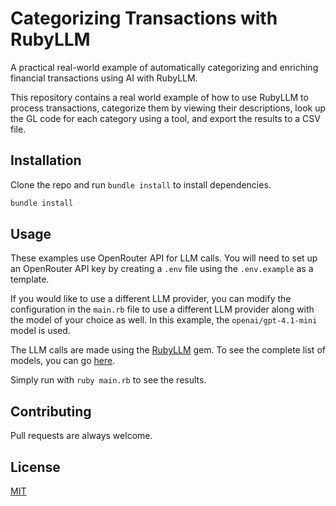 # Categorizing Transactions with RubyLLM

A practical real-world example of automatically categorizing and enriching financial transactions using AI with RubyLLM.

This repository contains a real world example of how to use RubyLLM to process transactions, categorize them by viewing their descriptions, look up the GL code for each category using a tool, and export the results to a CSV file.

## Installation

Clone the repo and run `bundle install` to install dependencies.

```bash
bundle install
```

## Usage

These examples use OpenRouter API for LLM calls. You will need to set up an OpenRouter API key by creating a `.env` file using the `.env.example` as a template.

If you would like to use a different LLM provider, you can modify the configuration in the `main.rb` file to use a different LLM provider along with the model of your choice as well. In this example, the `openai/gpt-4.1-mini` model is used.

The LLM calls are made using the [RubyLLM](https://github.com/crmne/ruby_llm) gem. To see the complete list of models, you can go [here](https://rubyllm.com/guides/available-models).

Simply run with `ruby main.rb` to see the results.

## Contributing

Pull requests are always welcome.

## License

[MIT](https://choosealicense.com/licenses/mit/)